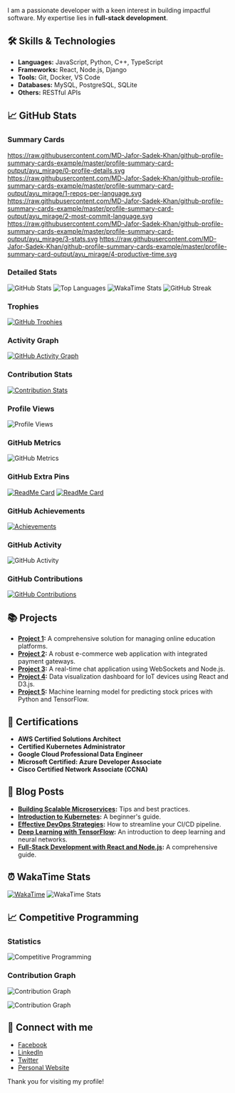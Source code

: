 
I am a passionate developer with a keen interest in building impactful software. My expertise lies in **full-stack development**.

## 🛠️ Skills & Technologies
- **Languages:** JavaScript, Python, C++, TypeScript
- **Frameworks:** React, Node.js, Django
- **Tools:** Git, Docker, VS Code
- **Databases:** MySQL, PostgreSQL, SQLite
- **Others:** RESTful APIs

## 📈 GitHub Stats

### Summary Cards
https://raw.githubusercontent.com/MD-Jafor-Sadek-Khan/github-profile-summary-cards-example/master/profile-summary-card-output/ayu_mirage/0-profile-details.svg
https://raw.githubusercontent.com/MD-Jafor-Sadek-Khan/github-profile-summary-cards-example/master/profile-summary-card-output/ayu_mirage/1-repos-per-language.svg
https://raw.githubusercontent.com/MD-Jafor-Sadek-Khan/github-profile-summary-cards-example/master/profile-summary-card-output/ayu_mirage/2-most-commit-language.svg
https://raw.githubusercontent.com/MD-Jafor-Sadek-Khan/github-profile-summary-cards-example/master/profile-summary-card-output/ayu_mirage/3-stats.svg
https://raw.githubusercontent.com/MD-Jafor-Sadek-Khan/github-profile-summary-cards-example/master/profile-summary-card-output/ayu_mirage/4-productive-time.svg


### Detailed Stats
![GitHub Stats](https://github-readme-stats.vercel.app/api?username=MD-Jafor-Sadek-Khan&show_icons=true&theme=ayu_mirage)
![Top Languages](https://github-readme-stats.vercel.app/api/top-langs/?username=MD-Jafor-Sadek-Khan&layout=compact&theme=ayu_mirage)
![WakaTime Stats](https://github-readme-stats.vercel.app/api/wakatime?username=MD-Jafor-Sadek-Khan&layout=compact&theme=ayu_mirage)
![GitHub Streak](https://github-readme-streak-stats.herokuapp.com/?user=MD-Jafor-Sadek-Khan&theme=ayu-mirage)

### Trophies
[![GitHub Trophies](https://github-profile-trophy.vercel.app/?username=MD-Jafor-Sadek-Khan&theme=onedark)](https://github.com/ryo-ma/github-profile-trophy)

### Activity Graph
[![GitHub Activity Graph](https://github-readme-activity-graph.cyclic.app/graph?username=MD-Jafor-Sadek-Khan&theme=react-dark)](https://github.com/ashutosh00710/github-readme-activity-graph)

### Contribution Stats
[![Contribution Stats](https://github-contributor-stats.vercel.app/api?username=MD-Jafor-Sadek-Khan)](https://github.com/MD-Jafor-Sadek-Khan/github-contributor-stats)

### Profile Views
![Profile Views](https://komarev.com/ghpvc/?username=MD-Jafor-Sadek-Khan&color=blue)

### GitHub Metrics
![GitHub Metrics](https://metrics.lecoq.io/MD-Jafor-Sadek-Khan)

### GitHub Extra Pins
[![ReadMe Card](https://github-readme-stats.vercel.app/api/pin/?username=MD-Jafor-Sadek-Khan&repo=repo1&theme=ayu_mirage)](https://github.com/MD-Jafor-Sadek-Khan/repo1)
[![ReadMe Card](https://github-readme-stats.vercel.app/api/pin/?username=MD-Jafor-Sadek-Khan&repo=repo2&theme=ayu_mirage)](https://github.com/MD-Jafor-Sadek-Khan/repo2)

### GitHub Achievements
[![Achievements](https://github-profile-achievements.vercel.app/api/achievements?username=MD-Jafor-Sadek-Khan)](https://github.com/MD-Jafor-Sadek-Khan)

### GitHub Activity
![GitHub Activity](https://github-readme-activity-graph.vercel.app/graph?username=MD-Jafor-Sadek-Khan&theme=react-dark)

### GitHub Contributions
[![GitHub Contributions](https://github-readme-stats.vercel.app/api?username=MD-Jafor-Sadek-Khan&count_private=true&show_icons=true&include_all_commits=true&theme=ayu_mirage)](https://github.com/MD-Jafor-Sadek-Khan)

## 📚 Projects
- **[Project 1](https://github.com/MD-Jafor-Sadek-Khan/project1):** A comprehensive solution for managing online education platforms.
- **[Project 2](https://github.com/MD-Jafor-Sadek-Khan/project2):** A robust e-commerce web application with integrated payment gateways.
- **[Project 3](https://github.com/MD-Jafor-Sadek-Khan/project3):** A real-time chat application using WebSockets and Node.js.
- **[Project 4](https://github.com/MD-Jafor-Sadek-Khan/project4):** Data visualization dashboard for IoT devices using React and D3.js.
- **[Project 5](https://github.com/MD-Jafor-Sadek-Khan/project5):** Machine learning model for predicting stock prices with Python and TensorFlow.

## 🏅 Certifications
- **AWS Certified Solutions Architect**
- **Certified Kubernetes Administrator**
- **Google Cloud Professional Data Engineer**
- **Microsoft Certified: Azure Developer Associate**
- **Cisco Certified Network Associate (CCNA)**

## 📝 Blog Posts
- **[Building Scalable Microservices](https://your-website.com/blog/scalable-microservices):** Tips and best practices.
- **[Introduction to Kubernetes](https://your-website.com/blog/intro-to-kubernetes):** A beginner's guide.
- **[Effective DevOps Strategies](https://your-website.com/blog/effective-devops):** How to streamline your CI/CD pipeline.
- **[Deep Learning with TensorFlow](https://your-website.com/blog/deep-learning-tensorflow):** An introduction to deep learning and neural networks.
- **[Full-Stack Development with React and Node.js](https://your-website.com/blog/full-stack-react-node):** A comprehensive guide.

## ⏰ WakaTime Stats
[![WakaTime](https://wakatime.com/badge/user/MD-Jafor-Sadek-Khan.svg)](https://wakatime.com/@MD-Jafor-Sadek-Khan)
![WakaTime Stats](https://github-readme-stats.vercel.app/api/wakatime?username=MD-Jafor-Sadek-Khan&layout=compact&theme=ayu_mirage)

## 📈 Competitive Programming

### Statistics
![Competitive Programming](https://github-readme-stats.vercel.app/api?username=MD-Jafor-Sadek-Khan&show_icons=true&theme=ayu_mirage)

### Contribution Graph
![Contribution Graph](https://github-readme-activity-graph.vercel.app/graph?username=MD-Jafor-Sadek-Khan&theme=react-dark)

![Contribution Graph](https://github-readme-streak-stats.herokuapp.com/?user=MD-Jafor-Sadek-Khan&theme=ayu-mirage)

## 🔗 Connect with me
- [Facebook](https://www.facebook.com/your-profile)
- [LinkedIn](https://www.linkedin.com/in/MD-Jafor-Sadek-Khan)
- [Twitter](https://twitter.com/your-twitter-profile)
- [Personal Website](https://your-website.com)

Thank you for visiting my profile!
